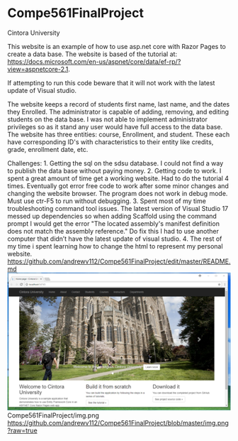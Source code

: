 # Compe561FinalProject
Cintora University

This website is an example of how to use asp.net core with Razor Pages to create a data base. The website is based of the tutorial at: https://docs.microsoft.com/en-us/aspnet/core/data/ef-rp/?view=aspnetcore-2.1. 

If attempting to run this code beware that it will not work with the latest update of Visual studio. 

The website keeps a record of students first name, last name, and the dates they Enrolled. The administrator is capable of adding, removing, and editing students on the data base. I was not able to implement administrator privileges so as it stand any user would have full access to the data base. The website has three entities: course, Enrollment, and student. These each have corresponding ID's with characteristics to their entity like credits, grade, enrollment date, etc.

Challenges: 1. Getting the sql on the sdsu database. I could not find a way to publish the data base without paying money. 2. Getting code to work. I spent a great amount of time get a working website. Had to do the tutorial 4 times. Eventually got error free code to work after some minor changes and changing the website browser. The program does not work in debug mode. Must use ctr-F5 to run without debugging. 3. Spent most of my time troubleshooting command tool issues. The latest version of Visual Studio 17 messed up dependencies so when adding Scaffold using the command prompt I would get the error "The located assembly's manifest definition does not match the assembly reference." Do fix this I had to use another computer that didn’t have the latest update of visual studio. 4. The rest of my time i spent learning how to change the html to represent my personal website. 
https://github.com/andrewv112/Compe561FinalProject/edit/master/README.md
![alt text](https://github.com/andrewv112/Compe561FinalProject/blob/master/img.png?raw=true)
Compe561FinalProject/img.png
https://github.com/andrewv112/Compe561FinalProject/blob/master/img.png?raw=true
